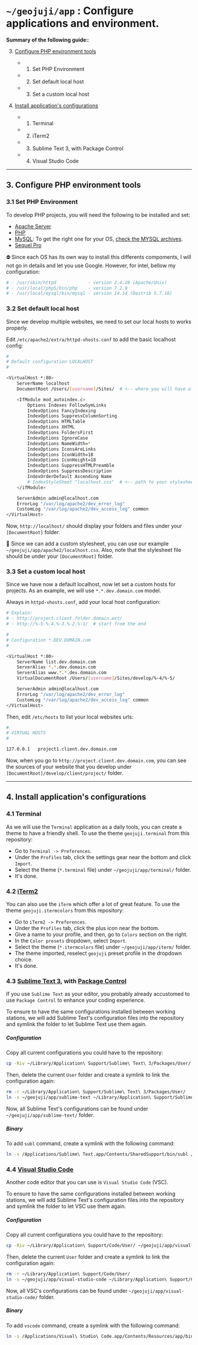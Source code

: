 # `~/geojuji/app` : Configure applications and environment.


**Summary of the following guide:**:

3. [Configure PHP environment tools](#3-configure-php-environment-tools)
    - 1. Set PHP Environment
    - 2. Set default local host
    - 3. Set a custom local host

4. [Install application's configurations](#4-install-applications-configurations)
    - 1. Terminal
    - 2. iTerm2
    - 3. Sublime Text 3, with Package Control
    - 4. Visual Studio Code


-------------------------------------




## 3. Configure PHP environment tools




### 3.1 Set PHP Environment

To develop PHP projects, you will need the following to be installed and set:
- [Apache Server](https://httpd.apache.org/)
- [PHP](http://php.net/)
- [MySQL](https://www.mysql.com/): To get the right one for your OS, [check the MYSQL archives](https://downloads.mysql.com/archives/community/).
- [Sequel Pro](https://www.sequelpro.com/)

:no_entry: Since each OS has its own way to install this differents compoments, I will not go in details and let you use Google.
However, for intel, bellow my configuration:

```bash
# - /usr/sbin/httpd            - version 2.4.28 (Apache/Unix)
# - /usr/local/php5/bin/php    - version 7.2.9
# - /usr/local/mysql/bin/mysql - version 14.14 (Destrib 5.7.16)
```




### 3.2 Set default local host

Since we develop multiple websites, we need to set our local hosts to works properly.

Edit `/etc/apache2/extra/httpd-vhosts.conf` to add the basic localhost config:

```bash
#
# Default configuration LOCALHOST
#

<VirtualHost *:80>
    ServerName localhost
    DocumentRoot /Users/[username]/Sites/  # <-- where you will have all your local websites (aka [DocumentRoot])

    <IfModule mod_autoindex.c>
        Options Indexes FollowSymLinks
        IndexOptions FancyIndexing
        IndexOptions SuppressColumnSorting
        IndexOptions HTMLTable
        IndexOptions XHTML
        IndexOptions FoldersFirst
        IndexOptions IgnoreCase
        IndexOptions NameWidth=*
        IndexOptions IconsAreLinks
        IndexOptions IconWidth=18
        IndexOptions IconHeight=18
        IndexOptions SuppressHTMLPreamble
        IndexOptions SuppressDescription
        IndexOrderDefault Ascending Name
        # IndexStyleSheet "localhost.css"  # <-- path to your stylesheet for localhost
    </ifModule>

    ServerAdmin admin@localhost.com
    ErrorLog "/var/log/apache2/dev_error_log"
    CustomLog "/var/log/apache2/dev_access_log" common
</VirtualHost>
```

Now, `http://localhost/` should display your folders and files under your `[DocumentRoot]` folder.

:notebook: Since we can add a custom stylesheet, you can use our example  `~/geojuji/app/apache2/localhost.css`. Also, note that the stylesheet file should be under your `[DocumentRoot]` folder.




### 3.3 Set a custom local host

Since we have now a default localhost, now let set a custom hosts for projects. As an example, we will use `*.*.dev.domain.com` model.

Always in `httpd-vhosts.conf`, add your local host configuration:

```bash
# Explain:
# - http://project.client.folder.domain.ext/
# - http://%-5.%-4.%-3.%-2.%-1/  # start from the end

#
# Configuration *.DEV.DOMAIN.com
#

<VirtualHost *:80>
    ServerName list.dev.domain.com
    ServerAlias *.*.dev.domain.com
    ServerAlias www.*.*.dev.domain.com
    VirtualDocumentRoot /Users/[username]/Sites/develop/%-4/%-5/

    ServerAdmin admin@localhost.com
    ErrorLog "/var/log/apache2/dev_error_log"
    CustomLog "/var/log/apache2/dev_access_log" common
</VirtualHost>
```

Then, edit `/etc/hosts` to list your local websites urls:

```bash
#
# VIRTUAL HOSTS
#

127.0.0.1   project1.client.dev.domain.com
```

Now, when you go to `http://project.client.dev.domain.com`, you can see the sources of your website that you develop under `[DocumentRoot]/develop/client/project/` folder.




-------------------------------------




## 4. Install application's configurations




### 4.1 Terminal

As we will use the `Terminal` application as a daily tools, you can create a theme to have a friendly shell. To use the theme `geojuji.terminal` from this repository:
- Go to `Terminal -> Preferences`.
- Under the `Profiles` tab, click the settings gear near the bottom and click `Import`.
- Select the theme (`*.terminal` file) under `~/geojuji/app/terminal/` folder.
- It's done.




### 4.2 [iTerm2](http://www.iterm2.com/index.html)

You can also use the `iTerm` which offer a lot of great feature. To use the theme `geojuji.itermcolors` from this repository:
- Go to `iTerm2 -> Preferences`.
- Under the `Profiles` tab, click the plus icon near the bottom.
- Give a name to your profile, and then, go to `Colors` section on the right.
- In the `Color presets` dropdown, select `Import`.
- Select the theme (`*.itermcolors` file) under `~/geojuji/app/iterm/` folder.
- The theme imported, reselect `geojuji` preset profile in the dropdown choice.
- It's done.




### 4.3 [Sublime Text 3](https://www.sublimetext.com/), with [Package Control](https://packagecontrol.io/)

If you use `Sublime Text` as your editor, you probably already accustomed to use `Package Control` to enhance your coding experience.

To ensure to have the same configurations installed between working stations, we will add Sublime Text's configuration files into the repository and symlink the folder to let Sublime Text use them again.

##### Configuration

Copy all current configurations you could have to the repository:

```bash
cp -Riv ~/Library/Application\ Support/Sublime\ Text\ 3/Packages/User/ ~/geojuji/app/sublime-text
```

Then, delete the current `User` folder and create a symlink to link the configuration again:

```bash
rm -r ~/Library/Application\ Support/Sublime\ Text\ 3/Packages/User/
ln -s ~/geojuji/app/sublime-text ~/Library/Application\ Support/Sublime\ Text\ 3/Packages/User
```

Now, all Sublime Text's configurations can be found under `~/geojuji/app/sublime-text/` folder.

##### Binary

To add `subl` command, create a symlink with the following command:

```bash
ln -s /Applications/Sublime\ Text.app/Contents/SharedSupport/bin/subl /usr/local/bin/subl
```




### 4.4 [Visual Studio Code](https://code.visualstudio.com/)

Another code editor that you can use is `Visual Studio Code` (VSC).

To ensure to have the same configurations installed between working stations, we will add Sublime Text's configuration files into the repository and symlink the folder to let VSC use them again.

##### Configuration

Copy all current configurations you could have to the repository:

```bash
cp -Riv ~/Library/Application\ Support/Code/User/ ~/geojuji/app/visual-studio-code
```

Then, delete the current `User` folder and create a symlink to link the configuration again:

```bash
rm -r ~/Library/Application\ Support/Code/User/
ln -s ~/geojuji/app/visual-studio-code ~/Library/Application\ Support/Code/User
```

Now, all VSC's configurations can be found under `~/geojuji/app/visual-studio-code/` folder.

##### Binary

To add `vscode` command, create a symlink with the following command:

```bash
ln -s /Applications/Visual\ Studio\ Code.app/Contents/Resources/app/bin/code /usr/local/bin/vscode
```
